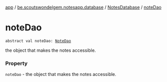 [app](../../index.md) / [be.scoutswondelgem.notesapp.database](../index.md) / [NotesDatabase](index.md) / [noteDao](./note-dao.md)

# noteDao

`abstract val noteDao: `[`NoteDao`](../../be.scoutswondelgem.notesapp.database.daos/-note-dao/index.md)

the object that makes the notes accessible.

### Property

`noteDao` - the object that makes the notes accessible.